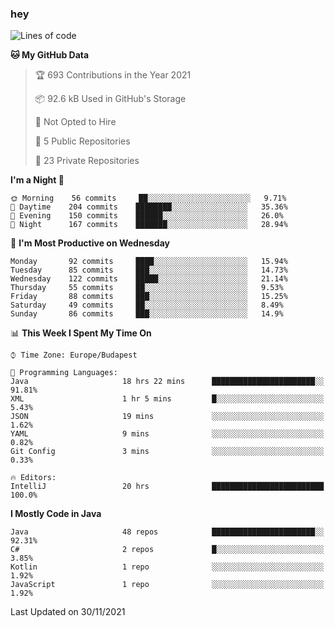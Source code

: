 ### hey

<!--START_SECTION:waka-->
![Lines of code](https://img.shields.io/badge/From%20Hello%20World%20I%27ve%20Written-470150%20lines%20of%20code-blue)

**🐱 My GitHub Data** 

> 🏆 693 Contributions in the Year 2021
 > 
> 📦 92.6 kB Used in GitHub's Storage 
 > 
> 🚫 Not Opted to Hire
 > 
> 📜 5 Public Repositories 
 > 
> 🔑 23 Private Repositories  
 > 
**I'm a Night 🦉** 

```text
🌞 Morning    56 commits     ██░░░░░░░░░░░░░░░░░░░░░░░   9.71% 
🌆 Daytime    204 commits    ████████░░░░░░░░░░░░░░░░░   35.36% 
🌃 Evening    150 commits    ██████░░░░░░░░░░░░░░░░░░░   26.0% 
🌙 Night      167 commits    ███████░░░░░░░░░░░░░░░░░░   28.94%

```
📅 **I'm Most Productive on Wednesday** 

```text
Monday       92 commits     ████░░░░░░░░░░░░░░░░░░░░░   15.94% 
Tuesday      85 commits     ███░░░░░░░░░░░░░░░░░░░░░░   14.73% 
Wednesday    122 commits    █████░░░░░░░░░░░░░░░░░░░░   21.14% 
Thursday     55 commits     ██░░░░░░░░░░░░░░░░░░░░░░░   9.53% 
Friday       88 commits     ███░░░░░░░░░░░░░░░░░░░░░░   15.25% 
Saturday     49 commits     ██░░░░░░░░░░░░░░░░░░░░░░░   8.49% 
Sunday       86 commits     ███░░░░░░░░░░░░░░░░░░░░░░   14.9%

```


📊 **This Week I Spent My Time On** 

```text
⌚︎ Time Zone: Europe/Budapest

💬 Programming Languages: 
Java                     18 hrs 22 mins      ███████████████████████░░   91.81% 
XML                      1 hr 5 mins         █░░░░░░░░░░░░░░░░░░░░░░░░   5.43% 
JSON                     19 mins             ░░░░░░░░░░░░░░░░░░░░░░░░░   1.62% 
YAML                     9 mins              ░░░░░░░░░░░░░░░░░░░░░░░░░   0.82% 
Git Config               3 mins              ░░░░░░░░░░░░░░░░░░░░░░░░░   0.33%

🔥 Editors: 
IntelliJ                 20 hrs              █████████████████████████   100.0%

```

**I Mostly Code in Java** 

```text
Java                     48 repos            ███████████████████████░░   92.31% 
C#                       2 repos             █░░░░░░░░░░░░░░░░░░░░░░░░   3.85% 
Kotlin                   1 repo              ░░░░░░░░░░░░░░░░░░░░░░░░░   1.92% 
JavaScript               1 repo              ░░░░░░░░░░░░░░░░░░░░░░░░░   1.92%

```



 Last Updated on 30/11/2021
<!--END_SECTION:waka-->
